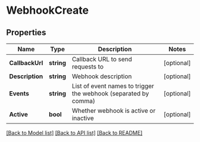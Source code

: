 # WebhookCreate

## Properties

Name | Type | Description | Notes
------------ | ------------- | ------------- | -------------
**CallbackUrl** | **string** | Callback URL to send requests to | [optional] 
**Description** | **string** | Webhook description | [optional] 
**Events** | **string** | List of event names to trigger the webhook (separated by comma) | [optional] 
**Active** | **bool** | Whether webhook is active or inactive | [optional] 

[[Back to Model list]](../README.md#documentation-for-models) [[Back to API list]](../README.md#documentation-for-api-endpoints) [[Back to README]](../README.md)


